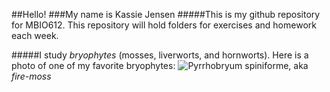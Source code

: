 ##Hello! 
###My name is Kassie Jensen
#####This is my github repository for MBIO612. This repository will hold folders for exercises and homework each week. 

#####I study _bryophytes_ (mosses, liverworts, and hornworts). Here is a photo of one of my favorite bryophytes: ![*Pyrrhobryum spiniforme*](https://github.com/OCN-682-UH/Jensen/blob/3e0ddc849c452862ddb6c5ece3cd5ace56d5ec57/Photos/IMG_4933.HEIC), aka _fire-moss_
 